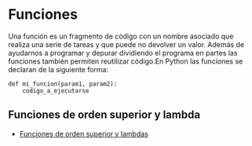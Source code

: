 # Funciones

Una función es un fragmento de código con un nombre asociado que realiza una serie de tareas y que puede no devolver un valor. Además de ayudarnos a programar y depurar dividiendo el programa en partes las funciones también permiten reutilizar código.En Python las funciones se declaran de la siguiente forma:

```
def mi_funcion(param1, param2):
    codigo_a_ejecutarse
```

## Funciones de orden superior y lambda

- [Funciones de orden superior y lambdas](https://medium.com/@dineshsuthar03/mastering-higher-order-functions-in-python-e6fb67a0fcd5)
